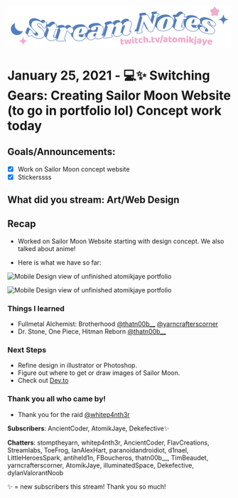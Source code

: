 [![atomikjaye Stream Notes](https://raw.githubusercontent.com/atomikjaye/Stream-Notes/master/assets/twitch-panelStream-Notes.png)](http://www.twitch.tv/atomikjaye)
# January 25, 2021 - 💻✨ Switching Gears: Creating Sailor Moon Website (to go in portfolio lol) Concept work today

## Goals/Announcements:
- [x] Work on Sailor Moon concept website
- [x] Stickerssss

## What did you stream: Art/Web Design

## Recap
- Worked on Sailor Moon Website starting with design concept. We also talked about anime!

- Here is what we have so far:

<img alt="Mobile Design view of unfinished atomikjaye portfolio" src="https://i.imgur.com/q9a45NW.png" height="200">

<img alt="Mobile Design view of unfinished atomikjaye portfolio" src="
https://i.imgur.com/CsQ6R1G.png" height="200">


### Things I learned
- Fullmetal Alchemist: Brotherhood [@thatn00b__](http://www.twitch.tv/thatn00b__) [@yarncrafterscorner](http://www.twitch.tv/yarncrafterscorner)
- Dr. Stone, One Piece, Hitman Reborn [@thatn00b__](http://www.twitch.tv/thatn00b__)


### Next Steps
- Refine design in illustrator or Photoshop.
- Figure out where to get or draw images of Sailor Moon.
- Check out [Dev.to](http://www.dev.to)

### Thank you all who came by! ###
- Thank you for the raid [@whitep4nth3r](http://www.twitch.tv/whitep4nth3r)

**Subscribers**: AncientCoder, AtomikJaye, Dekefective✨

**Chatters**: stomptheyarn, whitep4nth3r, AncientCoder, FlavCreations, Streamlabs, ToeFrog, IanAlexHart, paranoidandroidiot, d1nael, LittleHeroesSpark, antiheld1n, FBoucheros, thatn00b__, TimBeaudet, yarncrafterscorner, AtomikJaye, illuminatedSpace, Dekefective, dylanValorantNoob

✨ = new subscribers this stream! Thank you so much!